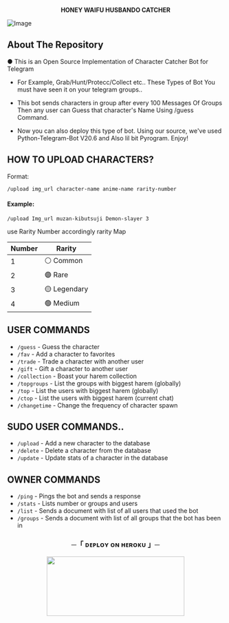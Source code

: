 <p align="center">
<b>HONEY WAIFU HUSBANDO CATCHER</b>
</p>

![Image](https://graph.org/file/d5a2374e6027b72e92ae1.jpg)

## About The Repository
● This is an Open Source Implementation of Character Catcher Bot for Telegram
- For Example, Grab/Hunt/Protecc/Collect etc.. These Types of Bot You must have seen it on your telegram groups..
- This bot sends characters in group after every 100 Messages Of Groups Then any user can Guess that character's Name Using /guess Command.

- Now you can also deploy this type of bot. Using our source, we've used Python-Telegram-Bot V20.6 and Also lil bit Pyrogram. Enjoy!

## HOW TO UPLOAD CHARACTERS?

Format: 
```
/upload img_url character-name anime-name rarity-number
```
#### Example: 
```
/upload Img_url muzan-kibutsuji Demon-slayer 3
```



use Rarity Number accordingly rarity Map

| Number | Rarity     |
| ------ | -----------|
| 1 | ⚪️ Common   |
| 2 | 🟣 Rare     |
| 3 | 🟡 Legendary|
| 4 | 🟢 Medium   |


## USER COMMANDS
- `/guess` - Guess the character
- `/fav` - Add a character to favorites
- `/trade` - Trade a character with another user
- `/gift` - Gift a character to another user
- `/collection` - Boast your harem collection
- `/topgroups` - List the groups with biggest harem (globally)
- `/top` - List the users with biggest harem (globally)
- `/ctop` - List the users with biggest harem (current chat)
- `/changetime` - Change the frequency of character spawn
  
## SUDO USER COMMANDS..
- `/upload` - Add a new character to the database 
- `/delete` - Delete a character from the database 
- `/update` - Update stats of a character in the database 

## OWNER COMMANDS
- `/ping` - Pings the bot and sends a response
- `/stats` - Lists number or groups and users
- `/list` - Sends a document with list of all users that used the bot
- `/groups` - Sends a document with list of all groups that the bot has been in

<h3 align="center">
    ─「 ᴅᴇᴩʟᴏʏ ᴏɴ ʜᴇʀᴏᴋᴜ 」─
</h3>

<p align="center"><a href="https://dashboard.heroku.com/new?template=https://github.com/Honeyxslayer/WAIFU-HUSBANDO-CATCHER"> <img src="https://img.shields.io/badge/Deploy%20On%20Heroku-black?style=for-the-badge&logo=heroku" width="320" height="138.45"/></a></p>
